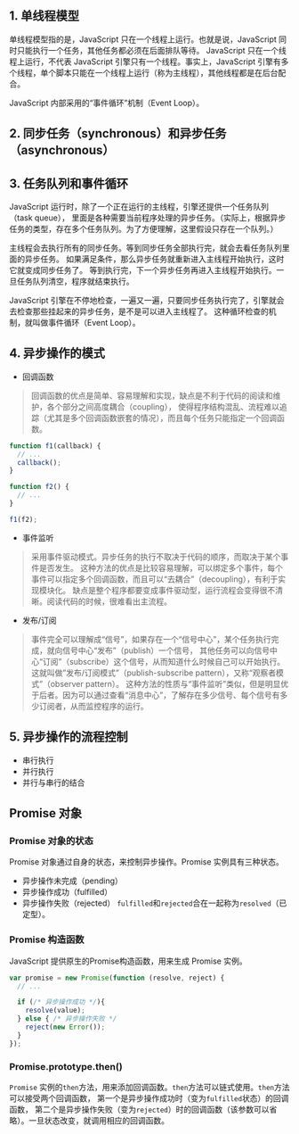 
## 1. 单线程模型
单线程模型指的是，JavaScript 只在一个线程上运行。也就是说，JavaScript 同时只能执行一个任务，其他任务都必须在后面排队等待。
JavaScript 只在一个线程上运行，不代表 JavaScript 引擎只有一个线程。事实上，JavaScript 引擎有多个线程，单个脚本只能在一个线程上运行（称为主线程），其他线程都是在后台配合。

JavaScript 内部采用的“事件循环”机制（Event Loop）。
## 2. 同步任务（synchronous）和异步任务（asynchronous）
## 3. 任务队列和事件循环
JavaScript 运行时，除了一个正在运行的主线程，引擎还提供一个任务队列（task queue），
里面是各种需要当前程序处理的异步任务。（实际上，根据异步任务的类型，存在多个任务队列。为了方便理解，这里假设只存在一个队列。）

主线程会去执行所有的同步任务。等到同步任务全部执行完，就会去看任务队列里面的异步任务。
如果满足条件，那么异步任务就重新进入主线程开始执行，这时它就变成同步任务了。
等到执行完，下一个异步任务再进入主线程开始执行。一旦任务队列清空，程序就结束执行。

JavaScript 引擎在不停地检查，一遍又一遍，只要同步任务执行完了，引擎就会去检查那些挂起来的异步任务，是不是可以进入主线程了。
这种循环检查的机制，就叫做事件循环（Event Loop）。
## 4. 异步操作的模式
- 回调函数
>回调函数的优点是简单、容易理解和实现，缺点是不利于代码的阅读和维护，各个部分之间高度耦合（coupling），
使得程序结构混乱、流程难以追踪（尤其是多个回调函数嵌套的情况），而且每个任务只能指定一个回调函数。
```javascript
function f1(callback) {
  // ...
  callback();
}

function f2() {
  // ...
}

f1(f2);
```

- 事件监听
>采用事件驱动模式。异步任务的执行不取决于代码的顺序，而取决于某个事件是否发生。
这种方法的优点是比较容易理解，可以绑定多个事件，每个事件可以指定多个回调函数，而且可以“去耦合”（decoupling），有利于实现模块化。
缺点是整个程序都要变成事件驱动型，运行流程会变得很不清晰。阅读代码的时候，很难看出主流程。
- 发布/订阅
>事件完全可以理解成“信号”，如果存在一个“信号中心”，某个任务执行完成，就向信号中心“发布”（publish）一个信号，
其他任务可以向信号中心“订阅”（subscribe）这个信号，从而知道什么时候自己可以开始执行。
这就叫做”发布/订阅模式”（publish-subscribe pattern），又称“观察者模式”（observer pattern）。
这种方法的性质与“事件监听”类似，但是明显优于后者。因为可以通过查看“消息中心”，了解存在多少信号、每个信号有多少订阅者，从而监控程序的运行。
## 5. 异步操作的流程控制
- 串行执行
- 并行执行
- 并行与串行的结合

## Promise 对象
### Promise 对象的状态
Promise 对象通过自身的状态，来控制异步操作。Promise 实例具有三种状态。
- 异步操作未完成（pending）
- 异步操作成功（fulfilled）
- 异步操作失败（rejected）
`fulfilled`和`rejected`合在一起称为`resolved`（已定型）。
### Promise 构造函数
JavaScript 提供原生的Promise构造函数，用来生成 Promise 实例。
```javascript
var promise = new Promise(function (resolve, reject) {
  // ...

  if (/* 异步操作成功 */){
    resolve(value);
  } else { /* 异步操作失败 */
    reject(new Error());
  }
});
```
### Promise.prototype.then()
`Promise` 实例的`then`方法，用来添加回调函数。`then`方法可以链式使用。`then`方法可以接受两个回调函数，
第一个是异步操作成功时（变为`fulfilled`状态）的回调函数，
第二个是异步操作失败（变为`rejected`）时的回调函数（该参数可以省略）。一旦状态改变，就调用相应的回调函数。
